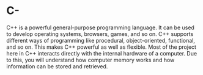 # C-
C++ is a powerful general-purpose programming language. 
It can be used to develop operating systems, browsers, games, and so on. C++ supports different ways of programming like procedural, object-oriented, functional, and so on. 
This makes C++ powerful as well as flexible.
Most of the project here in C++ interacts directly with the internal hardware of a computer. 
Due to this, you will understand how computer memory works and how information can be stored and retrieved.
